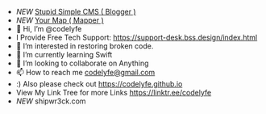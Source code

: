 - *NEW* [Stupid Simple CMS ( Blogger )](https://github.com/codelyfe/Stupid-Simple-CMS)
- *NEW* [Your Map ( Mapper )](https://github.com/codelyfe/Your-Map)
- 👋 Hi, I’m @codelyfe
- I Provide Free Tech Support: https://support-desk.bss.design/index.html
- 👀 I’m interested in restoring broken code.
- 🌱 I’m currently learning Swift
- 💞️ I’m looking to collaborate on Anything
- 📫 How to reach me codelyfe@gmail.com
- :) Also please check out https://codelyfe.github.io 
- View My Link Tree for more Links https://linktr.ee/codelyfe
- *NEW* shipwr3ck.com
<!---
codelyfe/codelyfe is a ✨ special ✨ repository because its `README.md` (this file) appears on your GitHub profile.
You can click the Preview link to take a look at your changes.
--->
